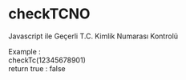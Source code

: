 # checkTCNO
Javascript ile Geçerli T.C. Kimlik Numarası Kontrolü

Example :<br/>
checkTc(12345678901)<br/>
return true : false<br/>
